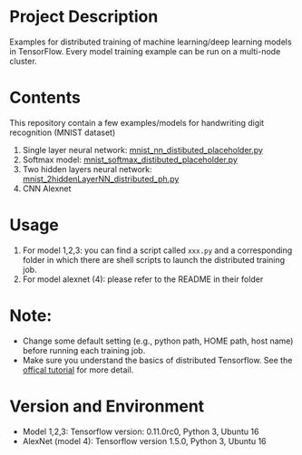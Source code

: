 # Project Description
Examples for distributed training of machine learning/deep learning models in TensorFlow. Every model training example can be run on a multi-node cluster. 

# Contents
This repository contain a few  examples/models for handwriting digit recognition (MNIST dataset)
1. Single layer neural network: [mnist_nn_distibuted_placeholder.py](https://github.com/kzhang28/tensorflow_example/blob/master/mnist_nn_distibuted_placeholder.py)
2. Softmax model: [mnist_softmax_distibuted_placeholder.py](https://github.com/kzhang28/tensorflow_example/blob/master/mnist_softmax_distibuted_placeholder.py)
3. Two hidden layers neural network: [mnist_2hiddenLayerNN_distributed_ph.py](https://github.com/kzhang28/tensorflow_example/blob/master/mnist_2hiddenLayerNN_distributed_ph.py)
4. CNN Alexnet 


# Usage
1. For model 1,2,3: you can find a script called `xxx.py` and a corresponding folder 
in which there are shell scripts to launch the distributed training job. 
2. For model alexnet (4): please refer to the README in their folder
# Note:
- Change some default setting (e.g., python path, HOME path, host name) before running each training job.
- Make sure you understand the basics of distributed Tensorflow. See the [offical tutorial](https://www.tensorflow.org/deploy/distributed) for more detail.

# Version and Environment
- Model 1,2,3: Tensorflow version: 0.11.0rc0, Python 3, Ubuntu 16
- AlexNet (model 4): Tensorflow version 1.5.0, Python 3, Ubuntu 16

